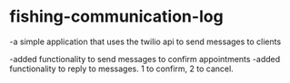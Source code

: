 # fishing-communication-log
-a simple application that uses the twilio api to send messages to clients

-added functionality to send messages to confirm appointments
-added functionality to reply to messages. 1 to confirm, 2 to cancel.

